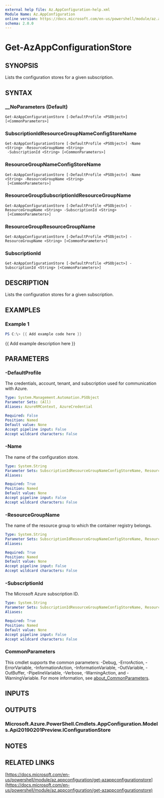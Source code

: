 ```yaml
---
external help file: Az.AppConfiguration-help.xml
Module Name: Az.AppConfiguration
online version: https://docs.microsoft.com/en-us/powershell/module/az.appconfiguration/get-azappconfigurationstore
schema: 2.0.0
---
```


# Get-AzAppConfigurationStore

## SYNOPSIS
Lists the configuration stores for a given subscription.

## SYNTAX

### __NoParameters (Default)
```
Get-AzAppConfigurationStore [-DefaultProfile <PSObject>] [<CommonParameters>]
```

### SubscriptionIdResourceGroupNameConfigStoreName
```
Get-AzAppConfigurationStore [-DefaultProfile <PSObject>] -Name <String> -ResourceGroupName <String>
 -SubscriptionId <String> [<CommonParameters>]
```

### ResourceGroupNameConfigStoreName
```
Get-AzAppConfigurationStore [-DefaultProfile <PSObject>] -Name <String> -ResourceGroupName <String>
 [<CommonParameters>]
```

### ResourceGroupSubscriptionIdResourceGroupName
```
Get-AzAppConfigurationStore [-DefaultProfile <PSObject>] -ResourceGroupName <String> -SubscriptionId <String>
 [<CommonParameters>]
```

### ResourceGroupResourceGroupName
```
Get-AzAppConfigurationStore [-DefaultProfile <PSObject>] -ResourceGroupName <String> [<CommonParameters>]
```

### SubscriptionId
```
Get-AzAppConfigurationStore [-DefaultProfile <PSObject>] -SubscriptionId <String> [<CommonParameters>]
```

## DESCRIPTION
Lists the configuration stores for a given subscription.

## EXAMPLES

### Example 1
```powershell
PS C:\> {{ Add example code here }}
```

{{ Add example description here }}

## PARAMETERS

### -DefaultProfile
The credentials, account, tenant, and subscription used for communication with Azure.

```yaml
Type: System.Management.Automation.PSObject
Parameter Sets: (All)
Aliases: AzureRMContext, AzureCredential

Required: False
Position: Named
Default value: None
Accept pipeline input: False
Accept wildcard characters: False
```

### -Name
The name of the configuration store.

```yaml
Type: System.String
Parameter Sets: SubscriptionIdResourceGroupNameConfigStoreName, ResourceGroupNameConfigStoreName
Aliases:

Required: True
Position: Named
Default value: None
Accept pipeline input: False
Accept wildcard characters: False
```

### -ResourceGroupName
The name of the resource group to which the container registry belongs.

```yaml
Type: System.String
Parameter Sets: SubscriptionIdResourceGroupNameConfigStoreName, ResourceGroupNameConfigStoreName, ResourceGroupSubscriptionIdResourceGroupName, ResourceGroupResourceGroupName
Aliases:

Required: True
Position: Named
Default value: None
Accept pipeline input: False
Accept wildcard characters: False
```

### -SubscriptionId
The Microsoft Azure subscription ID.

```yaml
Type: System.String
Parameter Sets: SubscriptionIdResourceGroupNameConfigStoreName, ResourceGroupSubscriptionIdResourceGroupName, SubscriptionId
Aliases:

Required: True
Position: Named
Default value: None
Accept pipeline input: False
Accept wildcard characters: False
```

### CommonParameters
This cmdlet supports the common parameters: -Debug, -ErrorAction, -ErrorVariable, -InformationAction, -InformationVariable, -OutVariable, -OutBuffer, -PipelineVariable, -Verbose, -WarningAction, and -WarningVariable. For more information, see [about_CommonParameters](http://go.microsoft.com/fwlink/?LinkID=113216).

## INPUTS

## OUTPUTS

### Microsoft.Azure.PowerShell.Cmdlets.AppConfiguration.Models.Api20190201Preview.IConfigurationStore
## NOTES

## RELATED LINKS

[https://docs.microsoft.com/en-us/powershell/module/az.appconfiguration/get-azappconfigurationstore](https://docs.microsoft.com/en-us/powershell/module/az.appconfiguration/get-azappconfigurationstore)

